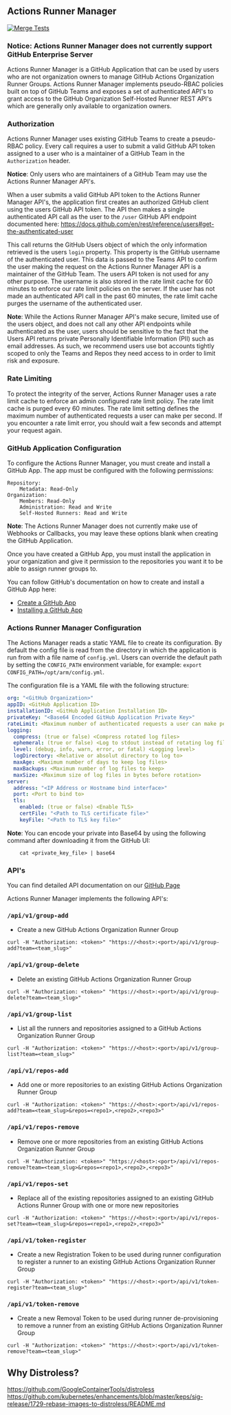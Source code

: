 ## Actions Runner Manager

[![Merge Tests](https://github.com/lindluni/actions-runner-manager/actions/workflows/merge.yml/badge.svg)](https://github.com/lindluni/actions-runner-manager/actions/workflows/merge.yml)

### Notice: Actions Runner Manager does not currently support GitHub Enterprise Server

Actions Runner Manager is a GitHub Application that can be used by users who are not organization owners to manage
GitHub Actions Organization Runner Groups. Actions Runner Manager implements pseudo-RBAC policies built on top of GitHub 
Teams and exposes a set of authenticated API's to grant access to the GitHub Organization Self-Hosted Runner REST API's
which are generally only available to organization owners.

### Authorization

Actions Runner Manager uses existing GitHub Teams to create a pseudo-RBAC policy. Every call requires a user to submit a valid GitHub API token
assigned to a user who is a maintainer of a GitHub Team in the `Authorization` header.

**Notice**: Only users who are maintainers of a GitHub Team may use the Actions Runner Manager API's.

When a user submits a valid GitHub API token to the Actions Runner Manager API's, the application first creates an
authorized GitHub client using the users GitHub API token. The API then makes a single authenticated API call as the
user to the `/user` GitHub API endpoint documented here: https://docs.github.com/en/rest/reference/users#get-the-authenticated-user

This call returns the GitHub Users object of which the only information retrieved is the users `login` property. This
property is the GitHub username of the authenticated user. This data is passed to the Teams API to confirm the user
making the request on the Actions Runner Manager API is a maintainer of the GitHub Team. The users API token is not used
for any other purpose. The username is also stored in the rate limit cache for 60 minutes to enforce our rate limit
policies on the server. If the user has not made an authenticated API call in the past 60 minutes, the rate limit cache
purges the username of the authenticated user.

**Note**: While the Actions Runner Manager API's make secure, limited use of the users object, and does not call any
other API endpoints while authenticated as the user, users should be sensitive to the fact that the Users API returns
private Personally Identifiable Information (PII) such as email addresses. As such, we recommend users use bot accounts
tightly scoped to only the Teams and Repos they need access to in order to limit risk and exposure.


### Rate Limiting

To protect the integrity of the server, Actions Runner Manager uses a rate limit cache to enforce an admin configured
rate limit policy. The rate limit cache is purged every 60 minutes. The rate limit setting defines the maximum number of
authenticated requests a user can make per second. If you encounter a rate limit error, you should wait a few seconds
and attempt your request again.

### GitHub Application Configuration

To configure the Actions Runner Manager, you must create and install a GitHub App. The app must be configured with
the following permissions:

```text
Repository:
    Metadata: Read-Only
Organization:
    Members: Read-Only
    Administration: Read and Write
    Self-Hosted Runners: Read and Write
```

**Note**: The Actions Runner Manager does not currently make use of Webhooks or Callbacks, you may leave these options
blank when creating the GitHub Application. 

Once you have created a GitHub App, you must install the application in your organization and give it permission
to the repositories you want it to be able to assign runner groups to.

You can follow GitHub's documentation on how to create and install a GitHub App here:
- [Create a GitHub App](https://docs.github.com/en/developers/apps/building-github-apps/creating-a-github-app)
- [Installing a GitHub App](https://docs.github.com/en/developers/apps/managing-github-apps/installing-github-apps)

### Actions Runner Manager Configuration

The Actions Manager reads a static YAML file to create its configuration. By default the config file is read from the
directory in which the application is run from with a file name of `config.yml`. Users can override the default path by
setting the `CONFIG_PATH` environment variable, for example: `export CONFIG_PATH=/opt/arm/config.yml`.

The configuration file is a YAML file with the following structure:
```yaml
org: "<GitHub Organization>"
appID: <GitHub Application ID>
installationID: <GitHub Application Installation ID>
privateKey: "<Base64 Encoded GitHub Application Private Key>"
rateLimit: <Maximum number of authenticated requests a user can make per second>
logging:
  compress: (true or false) <Compress rotated log files>
  ephemeral: (true or false) <Log to stdout instead of rotating log files>
  level: (debug, info, warn, error, or fatal) <Logging level>
  logDirectory: <Relative or absolut directory to log to>
  maxAge: <Maximum number of days to keep log files>
  maxBackups: <Maximum number of log files to keep>
  maxSize: <Maximum size of log files in bytes before rotation>
server:
  address: "<IP Address or Hostname bind interface>"
  port: <Port to bind to>
  tls:
    enabled: (true or false) <Enable TLS>
    certFile: "<Path to TLS certificate file>"
    keyFile: "<Path to TLS key file>"
```

**Note**: You can encode your private into Base64 by using the following command after downloading it from the GitHub UI:

```shell
    cat <private_key_file> | base64
```

### API's

You can find detailed API documentation on our [GitHub Page](https://lindluni.github.io/actions-runner-manager/)

Actions Runner Manager implements the following API's:

### `/api/v1/group-add`

- Create a new GitHub Actions Organization Runner Group

```shell
curl -H "Authorization: <token>" "https://<host>:<port>/api/v1/group-add?team=<team_slug>"
```

### `/api/v1/group-delete`

- Delete an existing GitHub Actions Organization Runner Group

```shell
curl -H "Authorization: <token>" "https://<host>:<port>/api/v1/group-delete?team=<team_slug>"
```

### `/api/v1/group-list`

- List all the runners and repositories assigned to a GitHub Actions Organization Runner Group

```shell
curl -H "Authorization: <token>" "https://<host>:<port>/api/v1/group-list?team=<team_slug>"
```

### `/api/v1/repos-add`

- Add one or more repositories to an existing GitHub Actions Organization Runner Group

```shell
curl -H "Authorization: <token>" "https://<host>:<port>/api/v1/repos-add?team=<team_slug>&repos=<repo1>,<repo2>,<repo3>"
```

### `/api/v1/repos-remove`

- Remove one or more repositories from an existing GitHub Actions Organization Runner Group

```shell
curl -H "Authorization: <token>" "https://<host>:<port>/api/v1/repos-remove?team=<team_slug>&repos=<repo1>,<repo2>,<repo3>"
```

### `/api/v1/repos-set`

- Replace all of the existing repositories assigned to an existing GitHub Actions Runner Group with one or more new repositories

```shell
curl -H "Authorization: <token>" "https://<host>:<port>/api/v1/repos-set?team=<team_slug>&repos=<repo1>,<repo2>,<repo3>"
```

### `/api/v1/token-register`

- Create a new Registration Token to be used during runner configuration to register a runner to an existing GitHub Actions Organization Runner Group

```shell
curl -H "Authorization: <token>" "https://<host>:<port>/api/v1/token-register?team=<team_slug>"
```

### `/api/v1/token-remove`

- Create a new Removal Token to be used during runner de-provisioning to remove a runner from an existing GitHub Actions Organization Runner Group

```shell
curl -H "Authorization: <token>" "https://<host>:<port>/api/v1/token-remove?team=<team_slug>"
```

## Why Distroless?

https://github.com/GoogleContainerTools/distroless
https://github.com/kubernetes/enhancements/blob/master/keps/sig-release/1729-rebase-images-to-distroless/README.md
